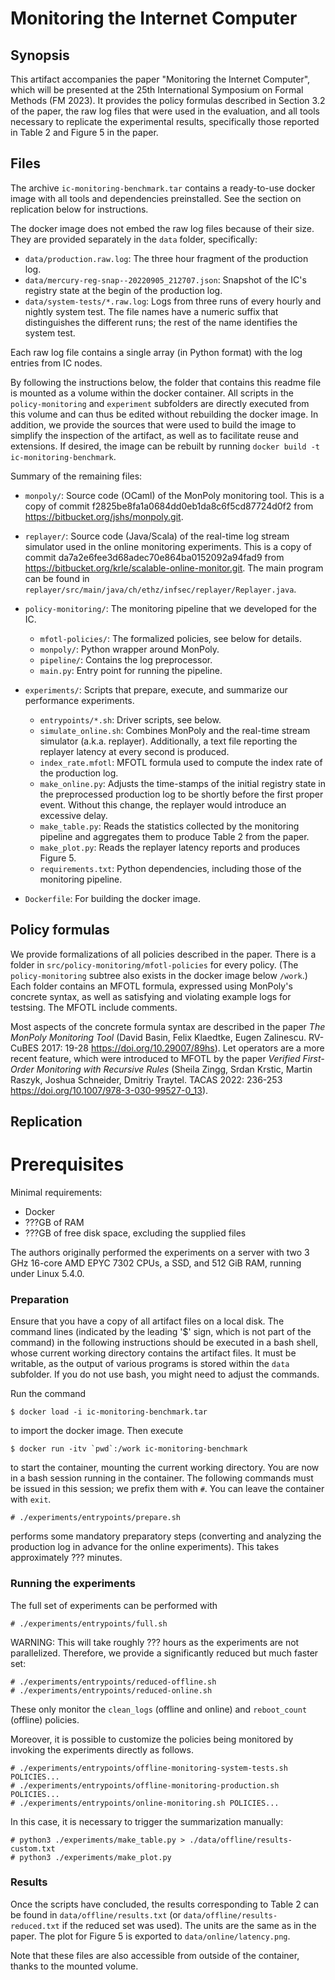 Monitoring the Internet Computer
================================

Synopsis
--------

This artifact accompanies the paper "Monitoring the Internet Computer", which
will be presented at the 25th International Symposium on Formal Methods
(FM 2023). It provides the policy formulas described in Section 3.2 of the
paper, the raw log files that were used in the evaluation, and all tools
necessary to replicate the experimental results, specifically those reported in
Table 2 and Figure 5 in the paper.


Files
-----

The archive `ic-monitoring-benchmark.tar` contains a ready-to-use docker image
with all tools and dependencies preinstalled. See the section on replication
below for instructions.

The docker image does not embed the raw log files because of their size.
They are provided separately in the `data` folder, specifically:

- `data/production.raw.log`: The three hour fragment of the production log.
- `data/mercury-reg-snap--20220905_212707.json`: Snapshot of the IC's registry
  state at the begin of the production log.
- `data/system-tests/*.raw.log`: Logs from three runs of every hourly and
  nightly system test. The file names have a numeric suffix that distinguishes
  the different runs; the rest of the name identifies the system test.

Each raw log file contains a single array (in Python format) with the log entries
 from IC nodes.

By following the instructions below, the folder that contains this readme file
is mounted as a volume within the docker container. All scripts in the
`policy-monitoring` and `experiment` subfolders are directly executed from this
volume and can thus be edited without rebuilding the docker image. In addition,
we provide the sources that were used to build the image to simplify the
inspection of the artifact, as well as to facilitate reuse and extensions. If
desired, the image can be rebuilt by running `docker build -t
ic-monitoring-benchmark`.

Summary of the remaining files:

- `monpoly/`: Source code (OCaml) of the MonPoly monitoring tool. This is a copy
  of commit f2825be8fa1a0684dd0eb1da8c6f5cd87724d0f2 from
  <https://bitbucket.org/jshs/monpoly.git>.

- `replayer/`: Source code (Java/Scala) of the real-time log stream simulator
  used in the online monitoring experiments. This is a copy of commit
  da7a2e6fee3d68adec70e864ba0152092a94fad9 from
  <https://bitbucket.org/krle/scalable-online-monitor.git>. The main program can
  be found in `replayer/src/main/java/ch/ethz/infsec/replayer/Replayer.java`.

- `policy-monitoring/`: The monitoring pipeline that we developed for the IC.
  - `mfotl-policies/`: The formalized policies, see below for details.
  - `monpoly/`: Python wrapper around MonPoly.
  - `pipeline/`: Contains the log preprocessor.
  - `main.py`: Entry point for running the pipeline.

- `experiments/`: Scripts that prepare, execute, and summarize our performance
  experiments.
  - `entrypoints/*.sh`: Driver scripts, see below.
  - `simulate_online.sh`: Combines MonPoly and the real-time stream simulator
    (a.k.a. replayer). Additionally, a text file reporting the replayer latency
    at every second is produced.
  - `index_rate.mfotl`: MFOTL formula used to compute the index rate of the
    production log.
  - `make_online.py`: Adjusts the time-stamps of the initial registry state in
    the preprocessed production log to be shortly before the first proper event.
    Without this change, the replayer would introduce an excessive delay.
  - `make_table.py`: Reads the statistics collected by the monitoring pipeline
    and aggregates them to produce Table 2 from the paper.
  - `make_plot.py`: Reads the replayer latency reports and produces Figure 5.
  - `requirements.txt`: Python dependencies, including those of the monitoring
    pipeline.

- `Dockerfile`: For building the docker image.


Policy formulas
---------------

We provide formalizations of all policies described in the paper. There is
a folder in `src/policy-monitoring/mfotl-policies` for every policy. (The
`policy-monitoring` subtree also exists in the docker image below `/work`.)
Each folder contains an MFOTL formula, expressed using MonPoly's concrete
syntax, as well as satisfying and violating example logs for testsing. The MFOTL
include comments.

Most aspects of the concrete formula syntax are described in the paper *The
MonPoly Monitoring Tool* (David Basin, Felix Klaedtke, Eugen Zalinescu. RV-CuBES
2017: 19-28 <https://doi.org/10.29007/89hs>). Let operators are a more recent
feature, which were introduced to MFOTL by the paper *Verified First-Order
Monitoring with Recursive Rules* (Sheila Zingg, Srdan Krstic, Martin Raszyk,
Joshua Schneider, Dmitriy Traytel. TACAS 2022: 236-253
<https://doi.org/10.1007/978-3-030-99527-0_13>).


Replication
-----------

# Prerequisites

Minimal requirements:

- Docker
- ???GB of RAM
- ???GB of free disk space, excluding the supplied files

The authors originally performed the experiments on a server with two 3 GHz
16-core AMD EPYC 7302 CPUs, a SSD, and 512 GiB RAM, running under Linux 5.4.0.

### Preparation

Ensure that you have a copy of all artifact files on a local disk. The command
lines (indicated by the leading '$' sign, which is not part of the command) in
the following instructions should be executed in a bash shell, whose current
working directory contains the artifact files. It must be writable, as the
output of various programs is stored within the `data` subfolder. If you do not
use bash, you might need to adjust the commands.

Run the command

    $ docker load -i ic-monitoring-benchmark.tar

to import the docker image. Then execute

    $ docker run -itv `pwd`:/work ic-monitoring-benchmark

to start the container, mounting the current working directory. You are now in
a bash session running in the container. The following commands must be issued
in this session; we prefix them with `#`. You can leave the container with
`exit`.

    # ./experiments/entrypoints/prepare.sh

performs some mandatory preparatory steps (converting and analyzing the
production log in advance for the online experiments). This takes approximately
??? minutes.

### Running the experiments

The full set of experiments can be performed with

    # ./experiments/entrypoints/full.sh

WARNING: This will take roughly ??? hours as the experiments are not
parallelized. Therefore, we provide a significantly reduced but much faster set:

    # ./experiments/entrypoints/reduced-offline.sh
    # ./experiments/entrypoints/reduced-online.sh

These only monitor the `clean_logs` (offline and online) and `reboot_count`
(offline) policies.

Moreover, it is possible to customize the policies being monitored by invoking
the experiments directly as follows.

    # ./experiments/entrypoints/offline-monitoring-system-tests.sh POLICIES...
    # ./experiments/entrypoints/offline-monitoring-production.sh POLICIES...
    # ./experiments/entrypoints/online-monitoring.sh POLICIES...

In this case, it is necessary to trigger the summarization manually:

    # python3 ./experiments/make_table.py > ./data/offline/results-custom.txt
    # python3 ./experiments/make_plot.py

### Results

Once the scripts have concluded, the results corresponding to Table 2 can be
found in `data/offline/results.txt` (or `data/offline/results-reduced.txt` if
the reduced set was used). The units are the same as in the paper. The plot for
Figure 5 is exported to `data/online/latency.png`.

Note that these files are also accessible from outside of the container, thanks
to the mounted volume.
